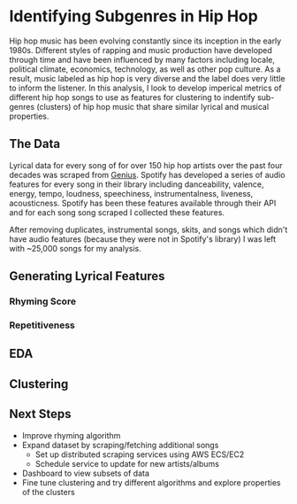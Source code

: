 # Identifying Subgenres in Hip Hop
 
Hip hop music has been evolving constantly since its inception in the early 1980s. Different styles of rapping and music production have developed through time and have been influenced by many factors including locale, political climate, economics, technology, as well as other pop culture. As a result, music labeled as hip hop is very diverse and the label does very little to inform  the listener. In this analysis, I look to develop imperical metrics of different hip hop songs to use as features for clustering to indentify sub-genres (clusters) of hip hop music that share similar lyrical and musical properties. 

## The Data
 
Lyrical data for every song of for over 150 hip hop artists over the past four decades was scraped from [Genius](http://genius.com). Spotify has developed a series of audio features for every song in their library including danceability, valence, energy, tempo, loudness, speechiness, instrumentalness, liveness, acousticness. Spotify has been these features available through their API and for each song song scraped I collected these features. 
 
After removing duplicates, instrumental songs, skits, and songs which didn't have audio features (because they were not in Spotify's library) I was left with ~25,000 songs for my analysis. 

## Generating Lyrical Features

### Rhyming Score

### Repetitiveness

## EDA 

## Clustering

## Next Steps 

- Improve rhyming algorithm
- Expand dataset by scraping/fetching additional songs
  - Set up distributed scraping services using AWS ECS/EC2
  - Schedule service to update for new artists/albums 
- Dashboard to view subsets of data 
- Fine tune clustering and try different algorithms and explore properties of the clusters
 
 
